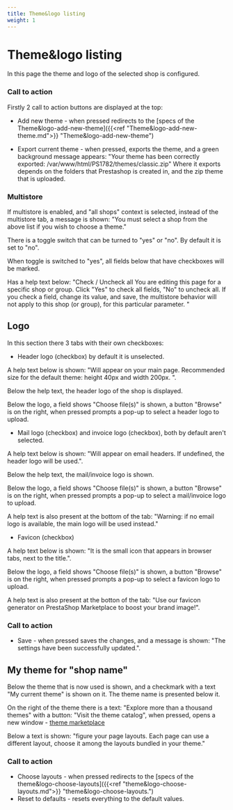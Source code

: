 ```yaml
---
title: Theme&logo listing
weight: 1
---
```


# Theme&logo listing

In this page the theme and logo of the selected shop is configured.

### Call to action

Firstly 2 call to action buttons are displayed at the top:

 - Add new theme - when pressed redirects to the [specs of the Theme&logo-add-new-theme]({{<ref "Theme&logo-add-new-theme.md">}} "Theme&logo-add-new-theme")
 
 - Export current theme -  when pressed, exports the theme, and a green background message appears: "Your theme has been correctly exported: /var/www/html/PS1782/themes/classic.zip" Where it exports depends on the folders that Prestashop is created in, and the zip theme that is uploaded.

### Multistore

If multistore is enabled, and "all shops" context is selected, instead of the multistore tab, a message is shown: "You must select a shop from the above list if you wish to choose a theme."

There is a toggle switch that can be turned to "yes" or "no". By default it is set to "no". 

When toggle is switched to "yes", all fields below that have checkboxes will be marked. 

Has a help text below: "Check / Uncheck all
You are editing this page for a specific shop or group. Click "Yes" to check all fields, "No" to uncheck all.
If you check a field, change its value, and save, the multistore behavior will not apply to this shop (or group), for this particular parameter. "

## Logo

In this section there 3 tabs with their own checkboxes:

 - Header logo (checkbox) by default it is unselected.

A help text below is shown: "Will appear on your main page. Recommended size for the default theme: height 40px and width 200px. ".

Below the help text, the header logo of the shop is displayed.

Below the logo, a field shows "Choose file(s)" is shown, a button "Browse" is on the right, when pressed prompts a pop-up to select a header logo to upload.

 - Mail logo (checkbox) and invoice logo (checkbox), both by default aren't selected.

A help text below is shown: "Will appear on email headers. If undefined, the header logo will be used.".

Below the help text, the mail/invoice logo is shown.

Below the logo, a field shows "Choose file(s)" is shown, a button "Browse" is on the right, when pressed prompts a pop-up to select a mail/invoice logo to upload.

A help text is also present at the bottom of the tab: "Warning: if no email logo is available, the main logo will be used instead."

 - Favicon (checkbox)

A help text below is shown: "It is the small icon that appears in browser tabs, next to the title.".

Below the logo, a field shows "Choose file(s)" is shown, a button "Browse" is on the right, when pressed prompts a pop-up to select a favicon logo to upload.

A help text is also present at the botton of the tab: "Use our favicon generator on PrestaShop Marketplace to boost your brand image!".

### Call to action

 - Save - when pressed saves the changes, and a message is shown: "The settings have been successfully updated.".

## My theme for "shop name"

Below the theme that is now used is shown, and a checkmark with a text "My current theme" is shown on it. The theme name is presented below it.

On the right of the theme there is a text: "Explore more than a thousand themes" with a button: "Visit the theme catalog", when pressed, opens a new window - [theme marketplace](https://addons.prestashop.com/en/3-templates-prestashop?utm_source=back-office&utm_medium=theme-button&utm_campaign=back-office-EN&utm_content=download)

Below a text is shown: "figure your page layouts. Each page can use a different layout, choose it among the layouts bundled in your theme."

### Call to action

 - Choose layouts - when pressed redirects to the [specs of the theme&logo-choose-layouts]({{<ref "theme&logo-choose-layouts.md">}} "theme&logo-choose-layouts.")
 - Reset to defaults - resets everything to the default values.
